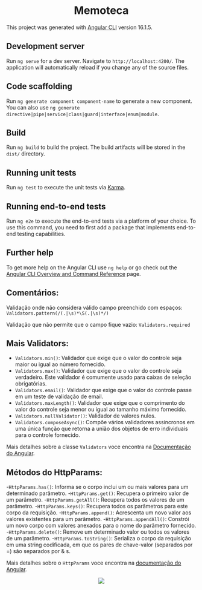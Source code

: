 <h1 align="center"> Memoteca </h1>

This project was generated with [Angular CLI](https://github.com/angular/angular-cli) version 16.1.5.

## Development server

Run `ng serve` for a dev server. Navigate to `http://localhost:4200/`. The application will automatically reload if you change any of the source files.

## Code scaffolding

Run `ng generate component component-name` to generate a new component. You can also use `ng generate directive|pipe|service|class|guard|interface|enum|module`.

## Build

Run `ng build` to build the project. The build artifacts will be stored in the `dist/` directory.

## Running unit tests

Run `ng test` to execute the unit tests via [Karma](https://karma-runner.github.io).

## Running end-to-end tests

Run `ng e2e` to execute the end-to-end tests via a platform of your choice. To use this command, you need to first add a package that implements end-to-end testing capabilities.

## Further help

To get more help on the Angular CLI use `ng help` or go check out the [Angular CLI Overview and Command Reference](https://angular.io/cli) page.

## Comentários:
Validação onde não considera válido campo preenchido com espaços: 
  `Validators.pattern(/(.|\s)*\S(.|\s)*/)`

Validação que não permite que o campo fique vazio:
  `Validators.required`

## Mais Validators:
- `Validators.min()`: Validador que exige que o valor do controle seja maior ou igual ao número fornecido.
- `Validators.max()`: Validador que exige que o valor do controle seja verdadeiro. Este validador é comumente usado para caixas de seleção obrigatórias.
- `Validators.email()`: Validador que exige que o valor do controle passe em um teste de validação de email.
- `Validators.maxLength()`: Validador que exige que o comprimento do valor do controle seja menor ou igual ao tamanho máximo fornecido.
- `Validators.nullValidator()`: Validador de valores nulos.
- `Validators.composeAsync()`: Compõe vários validadores assíncronos em uma única função que retorna a união dos objetos de erro individuais para o controle fornecido.

Mais detalhes sobre a classe `Validators` voce encontra na [Documentação do Angular](https://angular.io/api/forms/Validators#description).


## Métodos do HttpParams:
-`HttpParams.has()`: Informa se o corpo inclui um ou mais valores para um determinado parâmetro.
-`HttpParams.get()`: Recupera o primeiro valor de um parâmetro.
-`HttpParams.getAll()`: Recupera todos os valores de um parâmetro.
-`HttpParams.keys()`: Recupera todos os parâmetros para este corpo da requisição.
-`HttpParams.append()`: Acrescenta um novo valor aos valores existentes para um parâmetro.
-`HttpParams.appendAll()`: Constrói um novo corpo com valores anexados para o nome do parâmetro fornecido.
-`HttpParams.delete()`: Remove um determinado valor ou todos os valores de um parâmetro.
-`HttpParams.toString()`: Serializa o corpo da requisição em uma string codificada, em que os pares de chave-valor (separados por =) são separados por & s.

Mais detalhes sobre o `HttpParams` voce encontra na [documentação do Angular](https://https://angular.io/api/common/http/HttpParams).

<p align="center">
<img loading="lazy" src="http://img.shields.io/static/v1?label=STATUS&message=EM%20DESENVOLVIMENTO&color=GREEN&style=for-the-badge"/>
</p>
